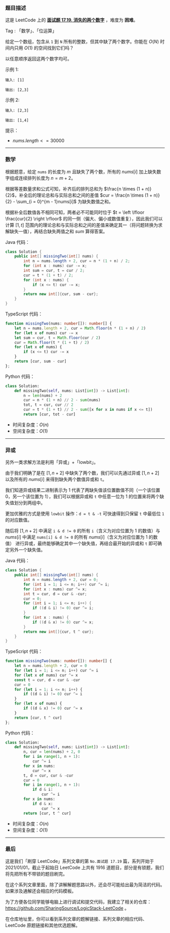 ### 题目描述

这是 LeetCode 上的 **[面试题 17.19. 消失的两个数字](https://leetcode.cn/problems/missing-two-lcci/solution/by-ac_oier-pgeh/)** ，难度为 **困难**。

Tag : 「数学」、「位运算」



给定一个数组，包含从 `1` 到 `N` 所有的整数，但其中缺了两个数字。你能在 $O(N)$ 时间内只用 $O(1)$ 的空间找到它们吗？

以任意顺序返回这两个数字均可。

示例 1:
```
输入: [1]

输出: [2,3]
```
示例 2:
```
输入: [2,3]

输出: [1,4]
```
提示：
* $nums.length <= 30000$

---

### 数学

根据题意，给定 `nums` 的长度为 $m$ 且缺失了两个数，所有的 $nums[i]$ 加上缺失数字组成连续排列长度为 $n = m + 2$。

根据等差数量求和公式可知，补齐后的排列总和为 $\frac{n \times (1 + n)}{2}$，补全后的理论总和与实际总和之间的差值 $cur = \frac{n \times (1 + n)}{2} - \sum_{i = 0}^{m - 1}nums[i]$ 为缺失数值之和。

根据补全后数值各不相同可知，两者必不可能同时位于 $t = \left \lfloor \frac{cur}{2} \right \rfloor$ 的同一侧（偏大、偏小或数值重复），因此我们可以计算 $[1, t]$ 范围内的理论总和与实际总和之间的差值来确定其一（将问题转换为求解缺失一值），再结合缺失两值之和 $sum$ 算得答案。

Java 代码：
```Java
class Solution {
    public int[] missingTwo(int[] nums) {
        int n = nums.length + 2, cur = n * (1 + n) / 2;
        for (int x : nums) cur -= x;
        int sum = cur, t = cur / 2;
        cur = t * (1 + t) / 2;
        for (int x : nums) {
            if (x <= t) cur -= x;
        }
        return new int[]{cur, sum - cur};
    }
}
```
TypeScript 代码：
```TypeScript
function missingTwo(nums: number[]): number[] {
    let n = nums.length + 2, cur = Math.floor(n * (1 + n) / 2)
    for (let x of nums) cur -= x
    let sum = cur, t = Math.floor(cur / 2)
    cur = Math.floor(t * (1 + t) / 2)
    for (let x of nums) {
        if (x <= t) cur -= x
    }
    return [cur, sum - cur]
};
```
Python 代码：
```Python
class Solution:
    def missingTwo(self, nums: List[int]) -> List[int]:
        n = len(nums) + 2
        cur = n * (1 + n) // 2 - sum(nums)
        tot, t = cur, cur // 2
        cur = t * (1 + t) // 2 - sum([x for x in nums if x <= t])
        return [cur, tot - cur]
```
* 时间复杂度：$O(n)$
* 空间复杂度：$O(1)$

---

### 异或

另外一类求解方法是利用「异或」+「lowbit」。

由于我们明确了是在 $[1, n + 2]$ 中缺失了两个数，我们可以先通过异或 $[1, n + 2]$ 以及所有的 $nums[i]$ 来得到缺失两个数值异或和 `t`。

我们知道异或结果二进制表示为 $1$ 代表了两缺失值该位置数值不同（一个该位置 $0$，另一个该位置为 $1$），我们可以根据异或和 `t` 中任意一位为 $1$ 的位置来将两个缺失值划分到两组中。

更加优雅的方式是使用 `lowbit` 操作：`d = t & -t` 可快速得到只保留 `t` 中最低位 `1` 的对应数值。

随后将 $[1, n + 2]$ 中满足 `i & d != 0` 的所有 `i`（含义为对应位置为 $1$ 的数值）与 $nums[i]$ 中满足 `nums[i] & d != 0` 的所有 $nums[i]$（含义为对应位置为 $1$ 的数值） 进行异或，最终能够确定其中一个缺失值，再结合最开始的异或和 `t` 即可确定另外一个缺失值。

Java 代码：
```Java 
class Solution {
    public int[] missingTwo(int[] nums) {
        int n = nums.length + 2, cur = 0;
        for (int i = 1; i <= n; i++) cur ^= i;
        for (int x : nums) cur ^= x;
        int t = cur, d = cur & -cur;
        cur = 0;
        for (int i = 1; i <= n; i++) {
            if ((d & i) != 0) cur ^= i;
        }
        for (int x : nums) {
            if ((d & x) != 0) cur ^= x;
        }
        return new int[]{cur, t ^ cur};
    }
}
```
TypeScript 代码：
```TypeScript 
function missingTwo(nums: number[]): number[] {
    let n = nums.length + 2, cur = 0
    for (let i = 1; i <= n; i++) cur ^= i
    for (let x of nums) cur ^= x
    const t = cur, d = cur & -cur
    cur = 0
    for (let i = 1; i <= n; i++) {
        if ((d & i) != 0) cur ^= i
    }
    for (let x of nums) {
        if ((d & x) != 0) cur ^= x
    }
    return [cur, t ^ cur]
};
```
Python 代码：
```Python
class Solution:
    def missingTwo(self, nums: List[int]) -> List[int]:
        n, cur = len(nums) + 2, 0
        for i in range(1, n + 1):
            cur ^= i
        for x in nums:
            cur ^= x
        t, d = cur, cur & -cur
        cur = 0
        for i in range(1, n + 1):
            if d & i:
                cur ^= i
        for x in nums:
            if d & x:
                cur ^= x
        return [cur, t ^ cur]
```
* 时间复杂度：$O(n)$
* 空间复杂度：$O(1)$

---

### 最后

这是我们「刷穿 LeetCode」系列文章的第 `No.面试题 17.19` 篇，系列开始于 2021/01/01，截止于起始日 LeetCode 上共有 1916 道题目，部分是有锁题，我们将先把所有不带锁的题目刷完。

在这个系列文章里面，除了讲解解题思路以外，还会尽可能给出最为简洁的代码。如果涉及通解还会相应的代码模板。

为了方便各位同学能够电脑上进行调试和提交代码，我建立了相关的仓库：https://github.com/SharingSource/LogicStack-LeetCode 。

在仓库地址里，你可以看到系列文章的题解链接、系列文章的相应代码、LeetCode 原题链接和其他优选题解。

